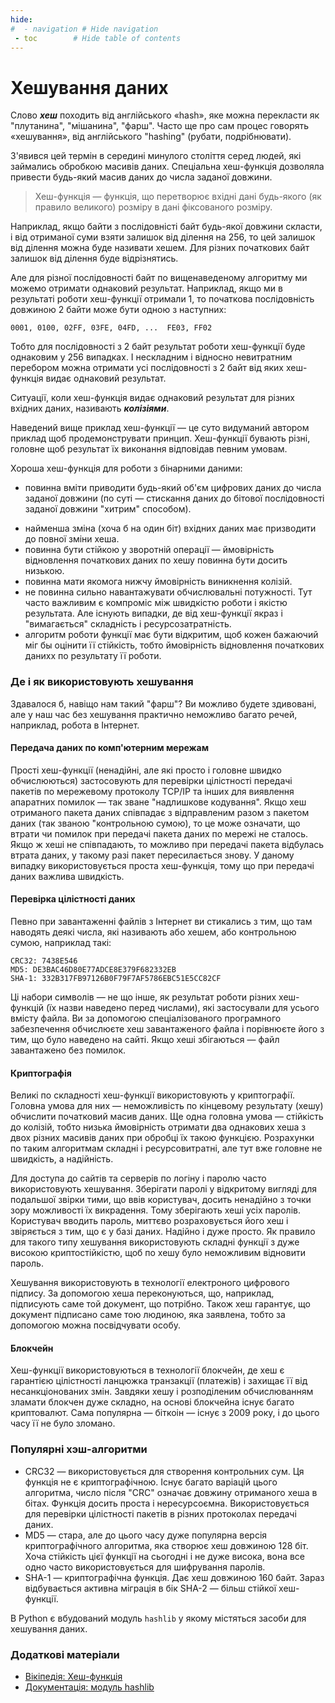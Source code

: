 ```yaml
---
hide:
#  - navigation # Hide navigation
 - toc        # Hide table of contents
---
```


# Хешування даних

Слово ***хеш*** походить від англійського «hash», 
яке можна перекласти як "плутанина", "мішанина", "фарш". 
Часто ще про сам процес говорять «хешування», від англійського "hashing" (рубати, подрібнювати). 

З'явився цей термін в середині минулого століття серед людей, 
які займались обробкою масивів даних. 
Спеціальна хеш-функція дозволяла привести будь-який масив даних до числа заданої довжини. 

> Хеш-функція — функція, що перетворює вхідні дані будь-якого (як правило великого) розміру в дані фіксованого розміру. 

Наприклад, якщо байти з послідовністі байт будь-якої довжини скласти, 
і від отриманої суми взяти залишок від ділення на 256, 
то цей залишок від ділення можна буде називати хешем. 
Для різних початкових байт залишок від ділення буде відрізнятись. 

Але для різної послідовності байт по вищенаведеному алгоритму ми можемо отримати однаковий результат. 
Наприклад, якщо ми в результаті роботи хеш-функції отримали 1, 
то початкова послідовність довжиною 2 байти може бути одною з наступних:

	0001, 0100, 02FF, 03FE, 04FD, ...  FE03, FF02 

Тобто для послідовності з 2 байт результат роботи хеш-функції буде однаковим у 256 випадках. 
І нескладним і відносно невитратним перебором можна отримати усі послідовності з 2 байт 
від яких хеш-функція видає однаковий результат. 

Ситуації, коли хеш-функція видає однаковий результат для різних вхідних даних, 
називають ***колізіями***. 

Наведений вище приклад хеш-функції — це суто видуманий автором приклад 
щоб продемонструвати принцип. 
Хеш-функції бувають різні, головне щоб результат їх виконання відповідав певним умовам.

Хороша хеш-функція для роботи з бінарними даними: 

* повинна вміти приводити будь-який об'єм цифрових даних до числа заданої довжини (по суті — стискання даних до бітової послідовності заданої довжини "хитрим" способом). 
- найменша зміна (хоча б на один біт) вхідних даних має призводити до повної зміни хеша. 
- повинна бути стійкою у зворотній операції — ймовірність відновлення початкових даних по хешу повинна бути досить низькою.
- повинна мати якомога нижчу ймовірність виникнення колізій.
- не повинна сильно навантажувати обчислювальні потужності. 
Тут часто важливим є компроміс між швидкістю роботи і якістю результата. Але існують випадки, де від хеш-функції якраз і "вимагається" складність і ресурсозатратність. 
- алгоритм роботи функції має бути відкритим, щоб кожен бажаючий міг бы оцінити її стійкість, тобто ймовірність відновлення початкових данихх по результату її роботи.

### Де і як використовують хешування

Здавалося б, навіщо нам такий "фарш"? 
Ви можливо будете здивовані, 
але у наш час без хешування практично неможливо багато речей, 
наприклад, робота в Інтернет. 

#### Передача даних по комп'ютерним мережам

Прості хеш-функції (ненадійні, але які просто і головне швидко обчислюються) 
застосовують для перевірки цілістності передачі пакетів по мережевому протоколу TCP/IP 
та інших для виявлення апаратних помилок — так зване "надлишкове кодування". 
Якщо хеш отриманого пакета даних 
співпадає з відправленим разом з пакетом даних (так званою "контрольною сумою), 
то це може означати, 
що втрати чи помилок при передачі пакета даних по мережі не сталось. 
Якщо ж хеші не співпадають, 
то можливо при передачі пакета відбулась втрата даних, 
у такому разі пакет пересилається знову. 
У даному випадку використовується проста хеш-функція, тому що при передачі даних важлива швидкість. 

#### Перевірка цілістності даних

Певно при завантаженні файлів з Інтернет ви стикались з тим, 
що там наводять деякі числа, які називають або хешем, або контрольною сумою, наприклад такі: 

	CRC32: 7438E546
	MD5: DE3BAC46D80E77ADCE8E379F682332EB
	SHA-1: 332B317FB97126B0F79F7AF5786EBC51E5CC82CF
	
Ці набори символів — не що інше, 
як результат роботи різних хеш-функцій (їх назви наведено перед числами), 
які застосували для усього вмісту файла. 
Ви за допомогою спеціалізованого програмного забезпечення обчислюєте хеш завантаженого файла 
і порівнюєте його з тим, 
що було наведено на сайті. 
Якщо хеші збігаються — файл завантажено без помилок. 

#### Криптографія

Великі по складності хеш-функції використовують у криптографії. 
Головна умова для них — неможливість по кінцевому результату (хешу) обчислити початковий масив даних. 
Ще одна головна умова — стійкість до колізій, 
тобто низька ймовірність отримати два однакових хеша з двох різних масивів даних 
при обробці їх такою функцією. 
Розрахунки по таким алгоритмам складні і ресурсовитратні, 
але тут вже головне не швидкість, а надійність. 

Для доступа до сайтів та серверів по логіну і паролю часто використовують хешування. 
Зберігати паролі у відкритому вигляді для подальшої звірки тими, 
що ввів користувач, 
досить ненадійно з точки зору можливості їх викрадення. 
Тому зберігають хеші усіх паролів. 
Користувач вводить пароль, 
миттєво розраховується його хеш і звіряється з тим, 
що є у базі даних. 
Надійно і дуже просто. 
Як правило для такого типу хешування використовують складні функції з дуже високою криптостійкістю, 
щоб по хешу було неможливим відновити пароль. 

Хешування використовують в технології електроного цифрового підпису. 
За допомогою хеша переконуються, 
що, наприклад, підписують саме той документ, 
що потрібно. 
Також хеш гарантує, 
що документ підписано саме тою людиною, 
яка заявлена, тобто за допомогою можна посвідчувати особу. 


#### Блокчейн

Хеш-функції використовуються в технології блокчейн, 
де хеш є гарантією цілістності ланцюжка транзакції (платежів) 
і захищає її від несанкціонованих змін. 
Завдяки хешу і розподіленим обчислюванням зламати блокчен дуже складно, 
на основі блокчейна існує багато криптовалют. 
Сама популярна — біткоін — існує з 2009 року, і до цього часу її не було зломано. 

### Популярні хэш-алгоритми

- CRC32 — використовується для створення контрольних сум. Ця функція не є криптографічною. Існує багато варіацій цього алгоритма, число після "CRC" означає довжину отриманого хеша в бітах. Функція досить проста і нересурсоємна. Використовується для перевірки цілістності пакетів в різних протоколах передачі даних. 
- MD5 — стара, але до цього часу дуже популярна версія криптографічного алгоритма, яка створює хеш довжиною 128 біт. Хоча стійкість цієї функції на сьогодні і не дуже висока, вона все одно часто використовується для шифрування паролів. 
- SHA-1 — криптографічна функція. Дає хеш довжиною 160 байт. Зараз відбувається активна міграція в бік SHA-2 — більш стійкої хеш-функції. 

В Python є вбудований модуль `hashlib` у якому містяться засоби для хешування даних. 

### Додаткові матеріали

- [Вікіпедія: Хеш-функція](https://uk.wikipedia.org/wiki/%D0%A5%D0%B5%D1%88-%D1%84%D1%83%D0%BD%D0%BA%D1%86%D1%96%D1%8F#%D0%97%D0%B0%D1%81%D1%82%D0%BE%D1%81%D1%83%D0%B2%D0%B0%D0%BD%D0%BD%D1%8F_%D0%B3%D0%B5%D1%88-%D1%84%D1%83%D0%BD%D0%BA%D1%86%D1%96%D0%B9)
- [Документація: модуль hashlib](https://docs.python.org/3/library/hashlib.html)